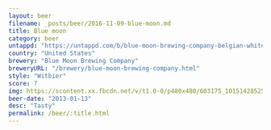 ```yaml
---
layout: beer
filename: _posts/beer/2016-11-09-blue-moon.md
title: Blue moon
category: beer
untappd: "https://untappd.com/b/blue-moon-brewing-company-belgian-white/3839"
country: "United States"
brewery: "Blue Moon Brewing Company"
breweryURL: "/brewery/blue-moon-brewing-company.html"
style: "Witbier"
score: 7
img: https://scontent.xx.fbcdn.net/v/t1.0-0/p480x480/603175_10151428525338745_1084934789_n.jpg?_nc_cat=100&_nc_ht=scontent.xx&oh=0384a741f9771287506da6abe5778e53&oe=5CD2EFE5
beer-date: "2013-01-13"
desc: "Tasty"
permalink: /beer/:title.html
---
```

